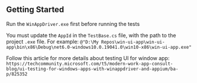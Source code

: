 ﻿## Getting Started
Run the `WinAppDriver.exe` first before running the tests

You must update the `AppId` in the `TestBase.cs` file, with the path to the project `.exe` file. For example: `@"D:\My Repos\win-ui-app\win-ui-app\bin\x86\Debug\net6.0-windows10.0.19041.0\win10-x86\win-ui-app.exe"`

Follow this article for more details about testing UI for window app: `https://techcommunity.microsoft.com/t5/modern-work-app-consult-blog/ui-testing-for-windows-apps-with-winappdriver-and-appium/ba-p/825352`

